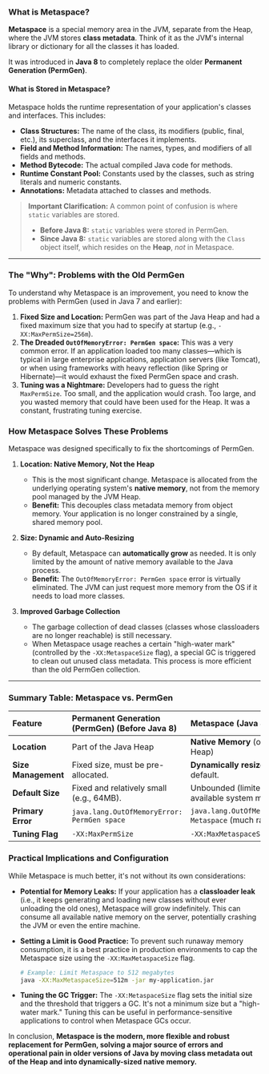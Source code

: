 ### What is Metaspace?

**Metaspace** is a special memory area in the JVM, separate from the Heap, where the JVM stores **class metadata**. Think of it as the JVM's internal library or dictionary for all the classes it has loaded.

It was introduced in **Java 8** to completely replace the older **Permanent Generation (PermGen)**.

#### What is Stored in Metaspace?

Metaspace holds the runtime representation of your application's classes and interfaces. This includes:

*   **Class Structures:** The name of the class, its modifiers (public, final, etc.), its superclass, and the interfaces it implements.
*   **Field and Method Information:** The names, types, and modifiers of all fields and methods.
*   **Method Bytecode:** The actual compiled Java code for methods.
*   **Runtime Constant Pool:** Constants used by the classes, such as string literals and numeric constants.
*   **Annotations:** Metadata attached to classes and methods.

> **Important Clarification:** A common point of confusion is where `static` variables are stored.
> *   **Before Java 8:** `static` variables were stored in PermGen.
> *   **Since Java 8:** `static` variables are stored along with the `Class` object itself, which resides on the **Heap**, *not* in Metaspace.

***

### The "Why": Problems with the Old PermGen

To understand why Metaspace is an improvement, you need to know the problems with PermGen (used in Java 7 and earlier):

1.  **Fixed Size and Location:** PermGen was part of the Java Heap and had a fixed maximum size that you had to specify at startup (e.g., `-XX:MaxPermSize=256m`).
2.  **The Dreaded `OutOfMemoryError: PermGen space`:** This was a very common error. If an application loaded too many classes—which is typical in large enterprise applications, application servers (like Tomcat), or when using frameworks with heavy reflection (like Spring or Hibernate)—it would exhaust the fixed PermGen space and crash.
3.  **Tuning was a Nightmare:** Developers had to guess the right `MaxPermSize`. Too small, and the application would crash. Too large, and you wasted memory that could have been used for the Heap. It was a constant, frustrating tuning exercise.

### How Metaspace Solves These Problems

Metaspace was designed specifically to fix the shortcomings of PermGen.

1.  **Location: Native Memory, Not the Heap**
    *   This is the most significant change. Metaspace is allocated from the underlying operating system's **native memory**, not from the memory pool managed by the JVM Heap.
    *   **Benefit:** This decouples class metadata memory from object memory. Your application is no longer constrained by a single, shared memory pool.

2.  **Size: Dynamic and Auto-Resizing**
    *   By default, Metaspace can **automatically grow** as needed. It is only limited by the amount of native memory available to the Java process.
    *   **Benefit:** The `OutOfMemoryError: PermGen space` error is virtually eliminated. The JVM can just request more memory from the OS if it needs to load more classes.

3.  **Improved Garbage Collection**
    *   The garbage collection of dead classes (classes whose classloaders are no longer reachable) is still necessary.
    *   When Metaspace usage reaches a certain "high-water mark" (controlled by the `-XX:MetaspaceSize` flag), a special GC is triggered to clean out unused class metadata. This process is more efficient than the old PermGen collection.

***

### Summary Table: Metaspace vs. PermGen

| Feature           | Permanent Generation (PermGen) (Before Java 8) | Metaspace (Java 8+)                                    |
| :---------------- | :--------------------------------------------- | :----------------------------------------------------- |
| **Location**      | Part of the Java Heap                          | **Native Memory** (outside the Heap)                   |
| **Size Management** | Fixed size, must be pre-allocated.             | **Dynamically resizes** by default.                    |
| **Default Size**  | Fixed and relatively small (e.g., 64MB).       | Unbounded (limited only by available system memory).   |
| **Primary Error** | `java.lang.OutOfMemoryError: PermGen space`    | `java.lang.OutOfMemoryError: Metaspace` (much rarer) |
| **Tuning Flag**   | `-XX:MaxPermSize`                              | `-XX:MaxMetaspaceSize`                                 |

### Practical Implications and Configuration

While Metaspace is much better, it's not without its own considerations:

*   **Potential for Memory Leaks:** If your application has a **classloader leak** (i.e., it keeps generating and loading new classes without ever unloading the old ones), Metaspace will grow indefinitely. This can consume all available native memory on the server, potentially crashing the JVM or even the entire machine.
*   **Setting a Limit is Good Practice:** To prevent such runaway memory consumption, it is a best practice in production environments to cap the Metaspace size using the `-XX:MaxMetaspaceSize` flag.
    ```bash
    # Example: Limit Metaspace to 512 megabytes
    java -XX:MaxMetaspaceSize=512m -jar my-application.jar
    ```

*   **Tuning the GC Trigger:** The `-XX:MetaspaceSize` flag sets the initial size and the threshold that triggers a GC. It's not a minimum size but a "high-water mark." Tuning this can be useful in performance-sensitive applications to control when Metaspace GCs occur.

In conclusion, **Metaspace is the modern, more flexible and robust replacement for PermGen, solving a major source of errors and operational pain in older versions of Java by moving class metadata out of the Heap and into dynamically-sized native memory.**